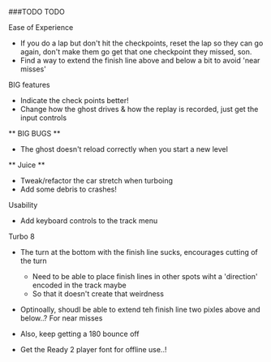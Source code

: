 ###TODO TODO

Ease of Experience

* If you do a lap but don't hit the checkpoints, reset the lap so they can go again, don't make them go get that one checkpoint they missed, son.
* Find a way to extend the finish line above and below a bit to avoid 'near misses'


BIG features

* Indicate the check points better!
* Change how the ghost drives & how the replay is recorded, just get the input controls


** BIG BUGS ** 

* The ghost doesn't reload correctly when you start a new level
  
** Juice ** 

* Tweak/refactor the car stretch when turboing
* Add some debris to crashes!

Usability 

* Add keyboard controls to the track menu




Turbo 8 

* The turn at the bottom with the finish line sucks, encourages cutting of the turn
  * Need to be able to place finish lines in other spots wiht a 'direction' encoded in the track maybe
  * So that it doesn't create that weirdness
* Optinoally, shoudl be able to extend teh finish line two pixles above and below..? For near misses
* Also, keep getting a 180 bounce off


* Get the Ready 2 player font for offline use..!


